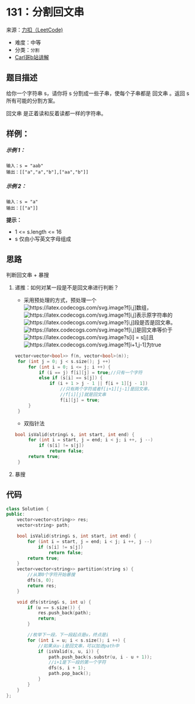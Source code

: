 # 131：分割回文串
来源：[力扣（LeetCode)]()

* 难度：中等
* 分类：`分割`
* [Carl哥b站讲解](https://www.bilibili.com/video/BV1c54y1e7k6?spm_id_from=333.337.search-card.all.click)

## 题目描述
给你一个字符串 s，请你将 s 分割成一些子串，使每个子串都是 回文串 。返回 s 所有可能的分割方案。

回文串 是正着读和反着读都一样的字符串。
## 样例：
##### 示例 1：
```
输入：s = "aab"
输出：[["a","a","b"],["aa","b"]]
```
##### 示例 2：
```
输入：s = "a"
输出：[["a"]]
```
**提示：**
* 1 <= s.length <= 16
* s 仅由小写英文字母组成
  
## 思路
判断回文串 + 暴搜
1. 递推：如何对某一段是不是回文串进行判断？
   * 采用预处理的方式，预处理一个<img src="https://latex.codecogs.com/svg.image?f[i,j]" title="https://latex.codecogs.com/svg.image?f[i,j]" />数组，<img src="https://latex.codecogs.com/svg.image?f[i,j]" title="https://latex.codecogs.com/svg.image?f[i,j]" />表示原字符串的<img src="https://latex.codecogs.com/svg.image?[i,j]" title="https://latex.codecogs.com/svg.image?[i,j]" />段是否是回文串。<img src="https://latex.codecogs.com/svg.image?f[i,j]" title="https://latex.codecogs.com/svg.image?f[i,j]" />是回文串等价于<img src="https://latex.codecogs.com/svg.image?s[i]&space;=&space;s[j]" title="https://latex.codecogs.com/svg.image?s[i] = s[j]" />且<img src="https://latex.codecogs.com/svg.image?f[i&plus;1,j-1]" title="https://latex.codecogs.com/svg.image?f[i+1,j-1]" />为true
   ```c++
   vector<vector<bool>> f(n, vector<bool>(n));
    for (int j = 0; j < s.size(); j ++)
        for (int i = 0; i <= j; i ++) {
            if (i == j) f[i][j] = true;//只有一个字符
            else if (s[i] == s[j]) {
                if (i + 1 > j - 1 || f[i + 1][j - 1]) 
                    //只有两个字符或者f[i+1][j-1]是回文串，
                    //f[i][j]就是回文串
                    f[i][j] = true;
        }
    }

   ```
   * 双指针法
   ```c++
   bool isValid(string& s, int start, int end) {
        for (int i = start, j = end; i < j; i ++, j --)
            if (s[i] != s[j]) 
                return false;
        return true;
    }
   ```

2. 暴搜


## 代码
```c++
class Solution {
public:
    vector<vector<string>> res;
    vector<string> path;

    bool isValid(string& s, int start, int end) {
        for (int i = start, j = end; i < j; i ++, j --)
            if (s[i] != s[j]) 
                return false;
        return true;
    }
    vector<vector<string>> partition(string s) {
        //从第0个字符开始暴搜
        dfs(s, 0);
        return res;
    }

    void dfs(string& s, int u) {
        if (u == s.size()) {
            res.push_back(path);
            return;
        }

        //枚举下一段，下一段起点是u，终点是i
        for (int i = u; i < s.size(); i ++) {
            //如果从u-i是回文串，可以加进path中
            if (isValid(s, u, i)) {
                path.push_back(s.substr(u, i - u + 1));
                //i+1是下一段的第一个字符
                dfs(s, i + 1);
                path.pop_back();
            }
        }
    }
};


```